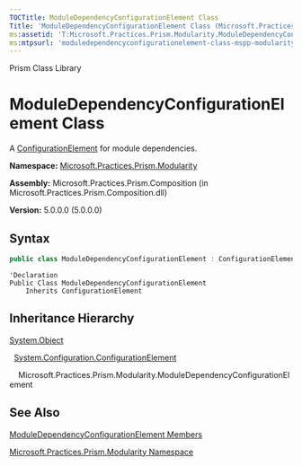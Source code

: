 ```yaml
---
TOCTitle: ModuleDependencyConfigurationElement Class
Title: 'ModuleDependencyConfigurationElement Class (Microsoft.Practices.Prism.Modularity)'
ms:assetid: 'T:Microsoft.Practices.Prism.Modularity.ModuleDependencyConfigurationElement'
ms:mtpsurl: 'moduledependencyconfigurationelement-class-mspp-modularity.md'
---
```


Prism Class Library

# ModuleDependencyConfigurationElement Class

A [ConfigurationElement](http://msdn.microsoft.com/en-us/library/kyx77cz3) for module dependencies.

**Namespace:** [Microsoft.Practices.Prism.Modularity](mspp-modularity-namespace.md)

**Assembly:** Microsoft.Practices.Prism.Composition (in Microsoft.Practices.Prism.Composition.dll)

**Version:** 5.0.0.0 (5.0.0.0)

## Syntax

```C#
public class ModuleDependencyConfigurationElement : ConfigurationElement
```
```VB
'Declaration
Public Class ModuleDependencyConfigurationElement
	Inherits ConfigurationElement
```

## Inheritance Hierarchy

<span id="familyToggle"></span>[System.Object](http://msdn.microsoft.com/en-us/library/e5kfa45b)

  [System.Configuration.ConfigurationElement](http://msdn.microsoft.com/en-us/library/kyx77cz3)
  
    Microsoft.Practices.Prism.Modularity.ModuleDependencyConfigurationElement

## See Also


[ModuleDependencyConfigurationElement Members](moduledependencyconfigurationelement-members-mspp-modularity.md)

[Microsoft.Practices.Prism.Modularity Namespace](mspp-modularity-namespace.md)
